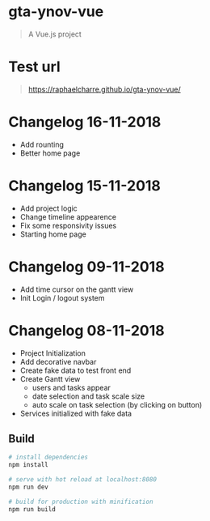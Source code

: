 # gta-ynov-vue

> A Vue.js project

# Test url
> https://raphaelcharre.github.io/gta-ynov-vue/

# Changelog 16-11-2018
- Add rounting
- Better home page

# Changelog 15-11-2018
- Add project logic
- Change timeline appearence
- Fix some responsivity issues
- Starting home page

# Changelog 09-11-2018
- Add time cursor on the gantt view
- Init Login / logout system

# Changelog 08-11-2018
- Project Initialization
- Add decorative navbar
- Create fake data to test front end
- Create Gantt view
    - users and tasks appear
    - date selection and task scale size
    - auto scale on task selection (by clicking on button)
- Services initialized with fake data

## Build

``` bash
# install dependencies
npm install

# serve with hot reload at localhost:8080
npm run dev

# build for production with minification
npm run build
```
